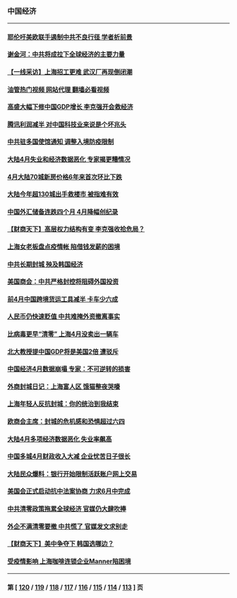 ### 中国经济
---
#### [耶伦吁美欧联手遏制中共不良行径 学者析前景](../../pages/ncid283/n13740600.md?05192045) 
#### [谢金河：中共将成拉下全球经济的主要力量](../../pages/ncid283/n13740547.md?05192045) 
#### [【一线采访】上海招工更难 武汉厂再现倒闭潮](../../pages/ncid283/n13740187.md?05192045) 
#### [油管热门视频 网站代理 翻墙必看视频](http://209.222.30.114:81/youtube.html?05192045)
#### [高盛大幅下修中国GDP增长 李克强开会救经济](../../pages/ncid283/n13739993.md?05192045) 
#### [腾讯利润减半 对中国科技业来说是个坏兆头](../../pages/ncid283/n13740093.md?05192045) 
#### [中共驻多国使馆通知 调整入境防疫限制](../../pages/ncid283/n13739965.md?05192045) 
#### [大陆4月失业和经济数据恶化 专家揭更糟情况](../../pages/ncid283/n13739896.md?05192045) 
#### [4月大陆70城新房价格6年来首次环比下跌](../../pages/ncid283/n13739723.md?05192045) 
#### [大陆今年超130城出手救楼市  被指难有效](../../pages/ncid283/n13739556.md?05192045) 
#### [中国外汇储备连跌四个月 4月降幅创纪录](../../pages/ncid283/n13739541.md?05192045) 
#### [【财商天下】高层权力结构有变 李克强收拾危局？](../../pages/ncid283/n13739513.md?05192045) 
#### [上海女老板盘点疫情帐 陷借钱发薪的困境](../../pages/ncid283/n13739410.md?05192045) 
#### [中共长期封城 殃及韩国经济](../../pages/ncid283/n13739351.md?05192045) 
#### [美国商会：中共严格封控将阻碍外国投资](../../pages/ncid283/n13739088.md?05192045) 
#### [前4月中国跨境货运工具减半 卡车少六成](../../pages/ncid283/n13738983.md?05192045) 
#### [人民币仍快速贬值 中共难掩外资撤离事实](../../pages/ncid283/n13738925.md?05192045) 
#### [比病毒更早“清零” 上海4月没卖出一辆车](../../pages/ncid283/n13738757.md?05192045) 
#### [北大教授提中国GDP将是美国2倍 遭驳斥](../../pages/ncid283/n13738614.md?05192045) 
#### [中国经济4月数据崩塌 专家：不可逆转的损害](../../pages/ncid283/n13738442.md?05192045) 
#### [外商封城日记：上海富人区 饿猫整夜哭嚎](../../pages/ncid283/n13738603.md?05192045) 
#### [上海年轻人反抗封城：你的统治到我结束](../../pages/ncid283/n13738588.md?05192045) 
#### [欧商会主席：封城的危机感和恐惧超过六四](../../pages/ncid283/n13738395.md?05192045) 
#### [大陆4月多项经济数据恶化 失业率飙高](../../pages/ncid283/n13738358.md?05192045) 
#### [中国多城4月财政收入大减 企业忧苦日子很长](../../pages/ncid283/n13737994.md?05192045) 
#### [大陆民众爆料：银行开始限制活跃账户网上交易](../../pages/ncid283/n13737789.md?05192045) 
#### [美国会正式启动抗中法案协商 力求6月中完成](../../pages/ncid283/n13737740.md?05192045) 
#### [中共清零政策拖累全球经济 官媒仍大肆吹捧](../../pages/ncid283/n13737257.md?05192045) 
#### [外企不满清零要撤 中共慌了 官媒发文求别走](../../pages/ncid283/n13737067.md?05192045) 
#### [【财商天下】美中争夺下 韩国选哪边？](../../pages/ncid283/n13736981.md?05192045) 
#### [受疫情影响 上海咖啡连锁企业Manner陷困境](../../pages/ncid283/n13737070.md?05192045) 

---
#### 第 [ [120](./120.md?05192045) / [119](./119.md?05192045) / [118](./118.md?05192045) / [117](./117.md?05192045) / [116](./116.md?05192045) / [115](./115.md?05192045) / [114](./114.md?05192045) / [113](./113.md?05192045) ] 页
